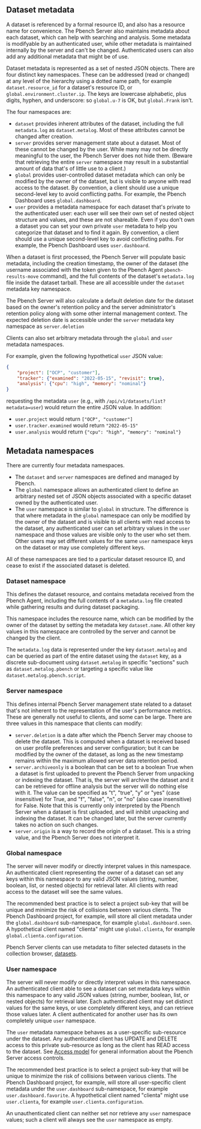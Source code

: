 ## Dataset metadata

A dataset is referenced by a formal resource ID, and also has a resource name
for convenience. The Pbench Server also maintains metadata about each dataset,
which can help with searching and analysis. Some metadata is modifyable by an
authenticated user, while other metadata is maintained internally by the server
and can't be changed. Authenticated users can also add any additional metadata
that might be of use.

Dataset metadata is represented as a set of nested JSON objects. There are four
distinct key namespaces. These can be addressed (read or changed) at any level
of the hierarchy using a dotted name path, for example `dataset.resource_id`
for a dataset's resource ID, or `global.environment.cluster.ip`. The keys are
lowercase alphabetic, plus digits, hyphen, and underscore: so `global.u-7` is
OK, but `global.Frank` isn't.

The four namespaces are:
* `dataset` provides inherent attributes of the dataset, including the full
`metadata.log` as `dataset.metalog`. Most of these attributes cannot be changed
after creation.
* `server` provides server management state about a dataset. Most of these
cannot be changed by the user. While many may not be directly meaningful to the
user, the Pbench Server does not hide them. (Beware that retrieving the entire
`server` namespace may result in a substantial amount of data that's of little
use to a client.)
* `global` provides user-controlled dataset metadata which can only be modified
by the owner of the dataset, but is visible to anyone with read access to the
dataset. By convention, a client should use a unique second-level key to avoid
conflicting paths. For example, the Pbench Dashboard uses `global.dashboard`.
* `user` provides a metadata namespace for each dataset that's private to the
authenticated user: each user will see their own set of nested object structure
and values, and these are not shareable. Even if you don't own a dataset you
can set your own private `user` metadata to help you categorize that dataset
and to find it again. By convention, a client should use a unique second-level
key to avoid conflicting paths. For example, the Pbench Dashboard uses
`user.dashboard`.

When a dataset is first processed, the Pbench Server will populate basic
metadata, including the creation timestamp, the owner of the dataset (the
username associated with the token given to the Pbench Agent
`pbench-results-move` command), and the full contents of the dataset's
`metadata.log` file inside the dataset tarball. These are all accessible
under the `dataset` metadata key namespace.

The Pbench Server will also calculate a default deletion date for the dataset
based on the owner's retention policy and the server administrator's retention
policy along with some other internal management context. The expected deletion
date is accessible under the `server` metadata key namespace as
`server.deletion`

Clients can also set arbitrary metadata through the `global` and `user`
metadata namespaces.

For example, given the following hypothetical `user` JSON value:

```json
{
    "project": ["OCP", "customer"],
    "tracker": {"examined": "2022-05-15", "revisit": true},
    "analysis": {"cpu": "high", "memory": "nominal"}
}
```

requesting the metadata `user` (e.g., with `/api/v1/datasets/list?metadata=user`)
would return the entire JSON value. In addition:
* `user.project` would return `["OCP", "customer"]`
* `user.tracker.examined` would return `"2022-05-15"`
* `user.analysis` would return `{"cpu": "high", "memory": "nominal"}`

## Metadata namespaces

There are currently four metadata namespaces.

* The `dataset` and `server` namespaces are defined and managed by Pbench.
* The `global` namespace allows an authenticated client to define an
arbitrary nested set of JSON objects associated with a specific dataset
owned by the authenticated user.
* The `user` namespace is similar to `global` in structure. The difference
is that where metadata in the `global` namespace can only be modified by the
owner of the dataset and is visible to all clients with read access to the
dataset, any authenticated user can set arbitrary values in the `user`
namespace and those values are visible only to the user who set them. Other
users may set different values for the same `user` namespace keys on the
dataset or may use completely different keys.

All of these namespaces are tied to a particular dataset resource ID, and cease
to exist if the associated dataset is deleted.

### Dataset namespace

This defines the dataset resource, and contains metadata received from the
Pbench Agent, including the full contents of a `metadata.log` file created
while gathering results and during dataset packaging.

This namespace includes the resource name, which can be modified by the owner
of the dataset by setting the metadata key `dataset.name`. All other key values
in this namespace are controlled by the server and cannot be changed by the
client.

The `metadata.log` data is represented under the key `dataset.metalog` and can
be queried as part of the entire dataset using the `dataset` key, as a discrete
sub-document using `dataset.metalog` in specific "sections" such as
`dataset.metalog.pbench` or targeting a specific value like
`dataset.metalog.pbench.script`.

### Server namespace

This defines internal Pbench Server management state related to a dataset
that's not inherent to the representation of the user's performance metrics.
These are generally not useful to clients, and some can be large. There are
three values in this namespace that clients can modify:

* `server.deletion` is a date after which the Pbench Server may choose to
delete the dataset. This is computed when a dataset is received based on user
profile preferences and server configuration; but it can be modified by the
owner of the dataset, as long as the new timestamp remains within the maximum
allowed server data retention period.
* `server.archiveonly` is a boolean that can be set to a boolean True when a
dataset is first uploaded to prevent the Pbench Server from unpacking or
indexing the dataset. That is, the server will archive the dataset and it can
be retrieved for offline analysis but the server will do nothing else with it.
The value can be specified as "t", "true", "y" or "yes" (case insensitive) for
True, and "f", "false", "n", or "no" (also case insensitive) for False. Note
that this is currently only interpreted by the Pbench Server when a dataset is
first uploaded, and will inhibit unpacking and indexing the dataset. It can be
changed later, but the server currently takes no action on such changes.
* `server.origin` is a way to record the origin of a dataset. This is a string
value, and the Pbench Server does not interpret it.

### Global namespace

The server will never modify or directly interpret values in this namespace. An
authenticated client representing the owner of a dataset can set any keys
within this namespace to any valid JSON values (string, number, boolean, list,
or nested objects) for retrieval later. All clients with read access to the
dataset will see the same values.

The recommended best practice is to select a project sub-key that will be unique
and minimize the risk of collisions between various clients. The Pbench Dashboard
project, for example, will store all client metadata under the `global.dashboard`
sub-namespace, for example `global.dashboard.seen`. A hypothetical client named
"clienta" might use `global.clienta`, for example `global.clienta.configuration`.

Pbench Server clients can use metadata to filter selected datasets in the
collection browser, [datasets](V1/list.md).

### User namespace

The server will never modify or directly interpret values in this namespace. An
authenticated client able to see a dataset can set metadata keys within this
namespace to any valid JSON values (string, number, boolean, list, or nested
objects) for retrieval later. Each authenticated client may set distinct values
for the same keys, or use completely different keys, and can retrieve those
values later. A client authenticated for another user has its own completely
unique `user` namespace.

The `user` metadata namespace behaves as a user-specific sub-resource under the
dataset. Any authenticated client has UPDATE and DELETE access to this private
sub-resource as long as the client has READ access to the dataset. See
[Access model](./access_model.md) for general information about the Pbench
Server access controls.

The recommended best practice is to select a project sub-key that will be unique
to minimize the risk of collisions between various clients. The Pbench Dashboard
project, for example, will store all user-specific client metadata under the
`user.dashboard` sub-namespace, for example `user.dashboard.favorite`. A
hypothetical client named "clienta" might use `user.clienta`, for example
`user.clienta.configuration`.

An unauthenticated client can neither set nor retrieve any `user` namespace
values; such a client will always see the `user` namespace as empty.
